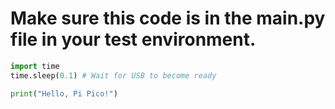 # Make sure this code is in the main.py file in your test environment. 
```python
import time
time.sleep(0.1) # Wait for USB to become ready

print("Hello, Pi Pico!")
```